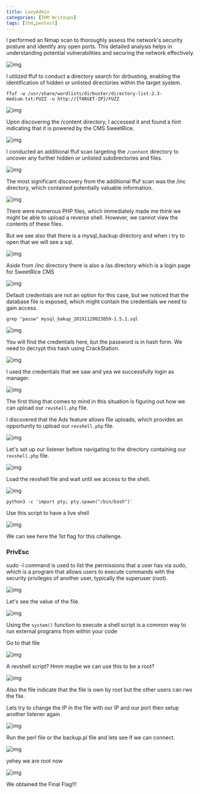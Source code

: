 ```yaml
---
title: LazyAdmin
categories: [THM Writeups]
tags: [thm,pentest]
---
```


I performed an Nmap scan to thoroughly assess the network's security posture and identify any open ports. This detailed analysis helps in understanding potential vulnerabilities and securing the network effectively.

![img](https://i.imgur.com/bReNuXL.png)


I utilized ffuf to conduct a directory search for dirbusting, enabling the identification of hidden or unlisted directories within the target system.

```
ffuf -w /usr/share/wordlists/dirbuster/directory-list-2.3-medium.txt:FUZZ -u http://{TARGET-IP}/FUZZ
```

![img](https://i.imgur.com/bD4FIlF.png)

Upon discovering the /content directory, I accessed it and found a hint indicating that it is powered by the CMS SweetRice.

![img](https://i.imgur.com/LRou7df.png)

I conducted an additional ffuf scan targeting the `/content` directory to uncover any further hidden or unlisted subdirectories and files.

![img](https://i.imgur.com/fst4XDh.png)

The most significant discovery from the additional ffuf scan was the /inc directory, which contained potentially valuable information.

![img](https://i.imgur.com/ZJSrSFL.png[/img)

There were numerous PHP files, which immediately made me think we might be able to upload a reverse shell. However, we cannot view the contents of these files.

But we see also that there is a mysql_backup directory and when i try to open that we will see a sql.



![img](https://i.imgur.com/wHyOsIE.png)



Aside from /inc directory there is also a /as directory which is a login page for SweetRice CMS

![img](https://i.imgur.com/buzGDUA.png)

Default credentials are not an option for this case, but we noticed that the database file is exposed, which might contain the credentials we need to gain access.

```
grep "passw" mysql_bakup_20191129023059-1.5.1.sql
```

![img](https://i.imgur.com/vkNsyfW.png)

You will find the credentials here, but the password is in hash form. We need to decrypt this hash using CrackStation.


![img](https://i.imgur.com/27dF6lw.png)


I used the credentials that we saw and yea we successfully login as manager.

![img](https://i.imgur.com/OedmQeQ.png)

The first thing that comes to mind in this situation is figuring out how we can upload our `revshell.php` file.

I discovered that the Ads feature allows file uploads, which provides an opportunity to upload our `revshell.php` file.

![img](https://i.imgur.com/ekGuk3j.png)

Let's set up our listener before navigating to the directory containing our `revshell.php` file.

![img](https://i.imgur.com/0CczBd6.png)

Load the revshell file and wait until we access to the shell.

![img](https://i.imgur.com/WLghU0t.png)

```
python3 -c 'import pty; pty.spawn("/bin/bash")'
```
Use this script to have a live shell

![img](https://i.imgur.com/eiOhobK.png)

We can see here the 1st flag for this challenge.



### PrivEsc

sudo -l command is used to list the permissions that a user has via sudo, which is a program that allows users to execute commands with the security privileges of another user, typically the superuser (root).

![img](https://i.imgur.com/Rb8nml9.png)

Let's see the value of the file.

![img](https://i.imgur.com/7u76vsu.png)

Using the `system()` function to execute a shell script is a common way to run external programs from within your code


Go to that file 

![img](https://i.imgur.com/IEo7Bkz.png)

A revshell script? Hmm maybe we can use this to be a root?

![img](https://i.imgur.com/nVm7Lvb.png)

Also the file indicate that the file is own by root but the other users can rwx the file.

Lets try to change the IP in the file with our IP and our port then setup another listener again

![img](https://i.imgur.com/T1oXQuu.png)

Run the perl file or the backup.pl file and lets see if we can connect.

![img](https://i.imgur.com/Wjn7URc.png)

yehey we are root now

![img](https://i.imgur.com/oUb1PDT.png)

We obtained the Final Flag!!!

